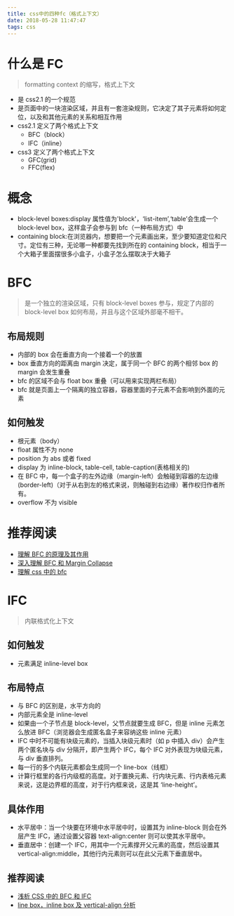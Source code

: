 ```yaml
---
title: css中的四种fc（格式上下文）
date: 2018-05-28 11:47:47
tags: css
---
```


# 什么是 FC

> formatting context 的缩写，格式上下文

* 是 css2.1 的一个规范
* 是页面中的一块渲染区域，并且有一套渲染规则，它决定了其子元素将如何定位，以及和其他元素的关系和相互作用
* css2.1 定义了两个格式上下文
  * BFC（block）
  * IFC（inline）
* css3 定义了两个格式上下文
  * GFC(grid)
  * FFC(flex)

# 概念

* block-level boxes:display 属性值为'block'，‘list-item’,‘table’会生成一个 block-level box，这样盒子会参与到 bfc（一种布局方式）中
* containing block:在浏览器内，想要把一个元素画出来，至少要知道定位和尺寸。定位有三种，无论哪一种都要先找到所在的 containing block，相当于一个大箱子里面摆很多小盒子，小盒子怎么摆取决于大箱子

# BFC

> 是一个独立的渲染区域，只有 block-level boxes 参与，规定了内部的 block-level box 如何布局，并且与这个区域外部毫不相干。

## 布局规则

* 内部的 box 会在垂直方向一个接着一个的放置
* box 垂直方向的距离由 margin 决定，属于同一个 BFC 的两个相邻 box 的 margin 会发生重叠
* bfc 的区域不会与 float box 重叠（可以用来实现两栏布局）
* bfc 就是页面上一个隔离的独立容器，容器里面的子元素不会影响到外面的元素

## 如何触发

* 根元素（body）
* float 属性不为 none
* position 为 abs 或者 fixed
* display 为 inline-block, table-cell, table-caption(表格相关的)
* 在 BFC 中，每一个盒子的左外边缘（margin-left）会触碰到容器的左边缘(border-left)（对于从右到左的格式来说，则触碰到右边缘）著作权归作者所有。
* overflow 不为 visible

# 推荐阅读

* [理解 BFC 的原理及其作用](https://blog.csdn.net/web_hwg/article/details/78470765)
* [深入理解 BFC 和 Margin Collapse](https://www.w3cplus.com/css/understanding-bfc-and-margin-collapse.html)
* [理解 css 中的 bfc](https://www.w3cplus.com/css/understanding-block-formatting-contexts-in-css.html)

# IFC

> 内联格式化上下文

## 如何触发

* 元素满足 inline-level box

## 布局特点

* 与 BFC 的区别是，水平方向的
* 内部元素全是 inline-level
* 如果由一个子节点是 block-level，父节点就要生成 BFC，但是 inline 元素怎么放进 BFC（浏览器会生成匿名盒子来容纳这些 inline 元素）
* IFC 中时不可能有块级元素的，当插入块级元素时（如 p 中插入 div）会产生两个匿名块与 div 分隔开，即产生两个 IFC，每个 IFC 对外表现为块级元素，与 div 垂直排列。
* 每一行的多个内联元素都会生成同一个 line-box（线框）
* 计算行框里的各行内级框的高度。对于置换元素、行内块元素、行内表格元素来说，这是边界框的高度，对于行内框来说，这是其 ‘line-height’。

## 具体作用

* 水平居中：当一个块要在环境中水平居中时，设置其为 inline-block 则会在外层产生 IFC，通过设置父容器 text-align:center 则可以使其水平居中。
* 垂直居中：创建一个 IFC，用其中一个元素撑开父元素的高度，然后设置其 vertical-align:middle，其他行内元素则可以在此父元素下垂直居中。

## 推荐阅读

* [浅析 CSS 中的 BFC 和 IFC](https://www.bbsmax.com/A/rV573pX5PD/)
* [line box，inline box 及 vertical-align 分析](https://segmentfault.com/a/1190000008723748)
